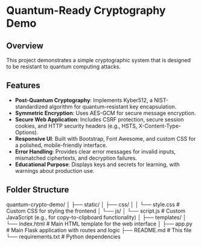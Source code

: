 # Quantum-Ready Cryptography Demo

## Overview
This project demonstrates a simple cryptographic system that is designed to be resistant to quantum computing attacks.

## Features
- **Post-Quantum Cryptography**: Implements Kyber512, a NIST-standardized algorithm for quantum-resistant key encapsulation.
- **Symmetric Encryption**: Uses AES-GCM for secure message encryption.
- **Secure Web Application**: Includes CSRF protection, secure session cookies, and HTTP security headers (e.g., HSTS, X-Content-Type-Options).
- **Responsive UI**: Built with Bootstrap, Font Awesome, and custom CSS for a polished, mobile-friendly interface.
- **Error Handling**: Provides clear error messages for invalid inputs, mismatched ciphertexts, and decryption failures.
- **Educational Purpose**: Displays keys and secrets for learning, with warnings about production use.
## Folder Structure
  quantum-crypto-demo/
│
├── static/
│   ├── css/
│   │   └── style.css           # Custom CSS for styling the frontend
│   └── js/
│       └── script.js           # Custom JavaScript (e.g., for copy-to-clipboard functionality)
│
├── templates/
│   └── index.html              # Main HTML template for the web interface
│
├── app.py                      # Main Flask application with routes and logic
├── README.md                   # This file
└── requirements.txt            # Python dependencies
